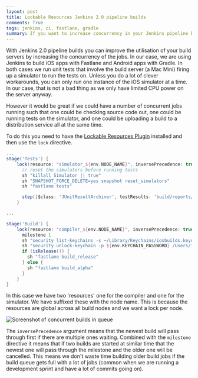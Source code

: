 ```yaml
---
layout: post
title: Lockable Resources Jenkins 2.0 pipeline builds
comments: True
tags: jenkins, ci, fastlane, gradle
summary: If you want to increase concurrency in your Jenkins pipeline builds, but need to ensure that certain resources are not used concurrently, then you can use lockable resources
---
```


With Jenkins 2.0 pipeline builds you can improve the utilisation of your build servers by increasing the concurrency of the jobs. In our case, we are using Jenkins to build iOS apps with Fastlane and Android apps with Gradle. In both cases we run unit tests that involve the build server (a Mac Mini) firing up a simulator to run the tests on. Unless you do a lot of clever workarounds, you can only run one instance of the iOS simulator at a time. In our case, that is not a bad thing as we only have limited CPU power on the server anyway.

However it would be great if we could have a number of concurrent jobs running such that one could be checking source code out, one could be running tests on the simulator, and one could be uploading a build to a distribution service all at the same time.

To do this you need to have the [Lockable Resources Plugin](https://wiki.jenkins-ci.org/display/JENKINS/Lockable+Resources+Plugin) installed and then use the `lock` directive. 


```groovy
...
stage('Tests') {
	lock(resource: "simulator_${env.NODE_NAME}", inversePrecedence: true) {
	  // reset the simulators before running tests
	  sh "killall Simulator || true"
	  sh "SNAPSHOT_FORCE_DELETE=yes snapshot reset_simulators"
	  sh "fastlane tests"   

	  step([$class: 'JUnitResultArchiver', testResults: 'build/reports/*.xml'])
	}

...

stage('Build') {
	lock(resource: "compiler_${env.NODE_NAME}", inversePrecedence: true) {
	  milestone 1
	  sh "security list-keychains -s ~/Library/Keychains/iosbuilds.keychain-db"
	  sh "security unlock-keychain -p ${env.KEYCHAIN_PASSWORD} /Users/iosbuilds/Library/Keychains/iosbuilds.keychain-db"
	  if (isRelease()) {
	    sh "fastlane build_release"
	  } else {
	    sh "fastlane build_alpha"
	  }
	}
}
```

In this case we have two 'resources' one for the compiler and one for the simulator. We have suffixed these with the node name. This is because the resources are global across all build nodes and we want a lock per node.

![Screenshot of concurrent builds in queue](/public/concurrent_builds1.png)

The `inversePrecedence` argument means that the newest build will pass through first if there are multiple ones waiting. Combined with the `milestone` directive it means that if two builds are started at similar time that the newest one will pass through the milestone and the older one will be cancelled. This means we don't waste time building older build jobs if the build queue gets full with a lot of jobs (common when we are running a development sprint and have a lot of commits going on).